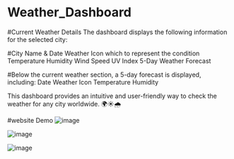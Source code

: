 # Weather_Dashboard
#Current Weather Details
The dashboard displays the following information for the selected city:

#City Name & Date
Weather Icon which to represent the condition
Temperature
Humidity
Wind Speed
UV Index
5-Day Weather Forecast

#Below the current weather section, a 5-day forecast is displayed, including:
Date
Weather Icon
Temperature
Humidity

This dashboard provides an intuitive and user-friendly way to check the weather for any city worldwide. 🌍☀️🌧

#website Demo
![image](https://github.com/user-attachments/assets/89054c68-2afa-4408-9b78-235ac8c0fa99)

![image](https://github.com/user-attachments/assets/59020c81-b412-41d9-a17d-64421e8377a2)

![image](https://github.com/user-attachments/assets/1351f688-ce80-44c4-a7d3-80daddef4c66)

